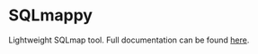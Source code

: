 # SQLmappy
Lightweight SQLmap tool.
Full documentation can be found [here](https://docs.google.com/document/d/1hJoeEGa1F9oaqeVJfRvHYCs2-8y_BL9iQ9vrGZQIWDo/edit?usp=sharing).